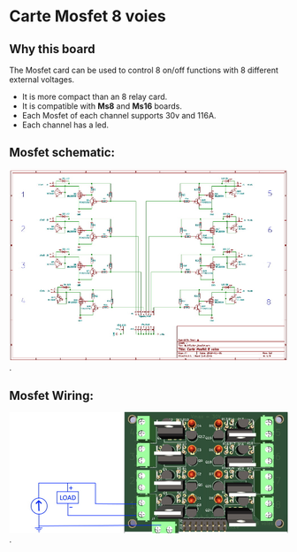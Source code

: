 # Carte Mosfet 8 voies

## Why this board
The Mosfet card can be used to control 8 on/off functions with 8 different external voltages.
* It is more compact than an 8 relay card.
* It is compatible with **Ms8** and **Ms16** boards.
* Each Mosfet of each channel supports 30v and 116A.
* Each channel has a led.  

## Mosfet schematic:
![here](https://github.com/Ingwie/OpenAVRc_Hw/blob/V3/MultiSwitch_MosFet/Mosfet.jpg).  

## Mosfet Wiring:
![here](https://github.com/Ingwie/OpenAVRc_Hw/blob/V3/MultiSwitch_MosFet/Mosfet_Wiring.jpg).  



